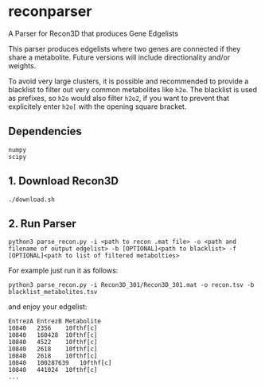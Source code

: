 # reconparser
A Parser for Recon3D that produces Gene Edgelists

This parser produces edgelists where two genes are connected if they share a metabolite. Future versions will include directionality and/or weights.

To avoid very large clusters, it is possible and recommended to provide a blacklist to filter out very common metabolites like ```h2o```.
The blacklist is used as prefixes, so ```h2o``` would also filter ```h2o2```, if you want to prevent that explicitely enter ```h2o[``` with the opening square bracket.

## Dependencies

```
numpy
scipy
```

## 1. Download Recon3D

```
./download.sh
```

## 2. Run Parser

```
python3 parse_recon.py -i <path to recon .mat file> -o <path and filename of output edgelist> -b [OPTIONAL]<path to blacklist> -f [OPTIONAL]<path to list of filtered metabolties>
```

For example just run it as follows:

```
python3 parse_recon.py -i Recon3D_301/Recon3D_301.mat -o recon.tsv -b blacklist_metabolites.tsv
```

and enjoy your edgelist:

```
EntrezA	EntrezB	Metabolite
10840	2356	10fthf[c]
10840	160428	10fthf[c]
10840	4522	10fthf[c]
10840	2618	10fthf[c]
10840	2618	10fthf[c]
10840	100287639	10fthf[c]
10840	441024	10fthf[c]
...
```
